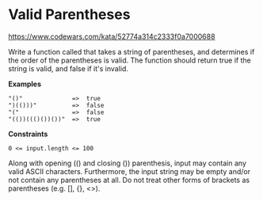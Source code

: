 # Valid Parentheses

https://www.codewars.com/kata/52774a314c2333f0a7000688

Write a function called that takes a string of parentheses, and determines if the order of the parentheses is valid. The function should return true if the string is valid, and false if it's invalid.

**Examples**

```
"()"              =>  true
")(()))"          =>  false
"("               =>  false
"(())((()())())"  =>  true
```

**Constraints**

`0 <= input.length <= 100`

Along with opening (() and closing ()) parenthesis, input may contain any valid ASCII characters. Furthermore, the input string may be empty and/or not contain any parentheses at all. Do not treat other forms of brackets as parentheses (e.g. [], {}, <>).